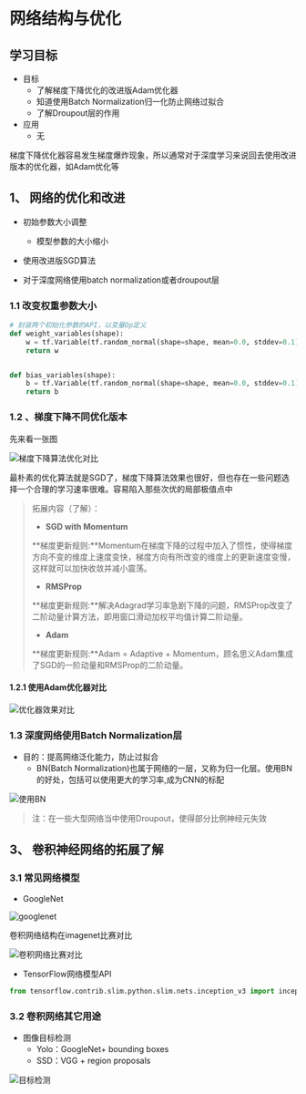 # 网络结构与优化

## 学习目标

- 目标
  - 了解梯度下降优化的改进版Adam优化器
  - 知道使用Batch Normalization归一化防止网络过拟合
  - 了解Droupout层的作用
- 应用
  - 无

梯度下降优化器容易发生梯度爆炸现象，所以通常对于深度学习来说回去使用改进版本的优化器，如Adam优化等

## 1、 网络的优化和改进

- 初始参数大小调整
  - 模型参数的大小缩小

- 使用改进版SGD算法
- 对于深度网络使用batch normalization或者droupout层

### 1.1 改变权重参数大小

```python
# 封装两个初始化参数的API，以变量Op定义
def weight_variables(shape):
    w = tf.Variable(tf.random_normal(shape=shape, mean=0.0, stddev=0.1))
    return w


def bias_variables(shape):
    b = tf.Variable(tf.random_normal(shape=shape, mean=0.0, stddev=0.1))
    return b
```

### 1.2 、梯度下降不同优化版本

先来看一张图

![梯度下降算法优化对比](/images/梯度下降算法优化对比.gif)

最朴素的优化算法就是SGD了，梯度下降算法效果也很好，但也存在一些问题选择一个合理的学习速率很难。容易陷入那些次优的局部极值点中

> 拓展内容（了解）：
>
> - **SGD with Momentum**
>
> **梯度更新规则:**Momentum在梯度下降的过程中加入了惯性，使得梯度方向不变的维度上速度变快，梯度方向有所改变的维度上的更新速度变慢，这样就可以加快收敛并减小震荡。
>
> * **RMSProp**
>
> **梯度更新规则:**解决Adagrad学习率急剧下降的问题，RMSProp改变了二阶动量计算方法，即用窗口滑动加权平均值计算二阶动量。
>
> * **Adam**
>
> **梯度更新规则:**Adam = Adaptive + Momentum，顾名思义Adam集成了SGD的一阶动量和RMSProp的二阶动量。

#### 1.2.1 使用Adam优化器对比

![优化器效果对比](/images/优化器效果对比.png)

### 1.3 深度网络使用Batch Normalization层  

* 目的：提高网络泛化能力，防止过拟合
  * BN(Batch Normalization)也属于网络的一层，又称为归一化层。使用BN的好处，包括可以使用更大的学习率,成为CNN的标配

![使用BN](/images/使用BN.png)

> 注：在一些大型网络当中使用Droupout，使得部分比例神经元失效 

## 3、 卷积神经网络的拓展了解

### 3.1 常见网络模型

* GoogleNet

![googlenet](/images/googlenet.png)

卷积网络结构在imagenet比赛对比 

![卷积网络比赛对比](/images/卷积网络比赛对比.png)

* TensorFlow网络模型API

```python
from tensorflow.contrib.slim.python.slim.nets.inception_v3 import inception_v3_base
```

### 3.2 卷积网络其它用途 

* 图像目标检测
  * Yolo：GoogleNet+ bounding boxes
  * SSD：VGG + region proposals

![目标检测](/images/目标检测.png)